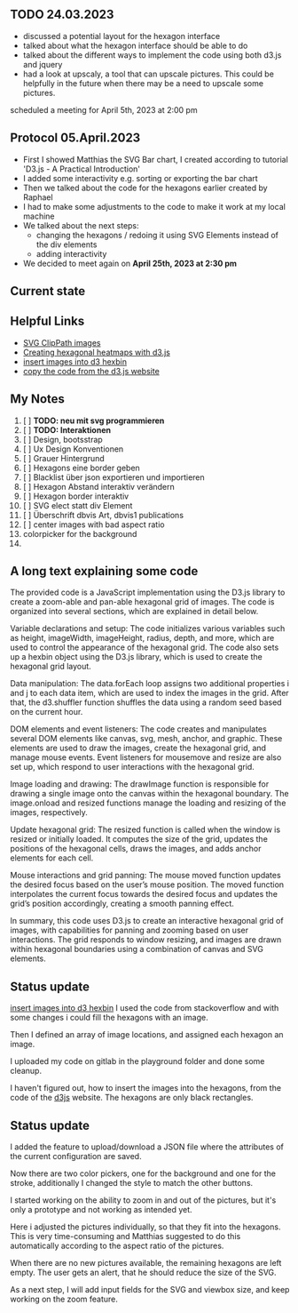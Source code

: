 ## TODO 24.03.2023

* discussed a potential layout for the hexagon interface
* talked about what the hexagon interface should be able to do
* talked about the different ways to implement the code using both d3.js and jquery
* had a look at upscaly, a tool that can upscale pictures. This could be helpfully in the future when there may be a
  need to upscale some pictures.

scheduled a meeting for April 5th, 2023 at 2:00 pm

## Protocol 05.April.2023

* First I showed Matthias the SVG Bar chart, I created according to tutorial 'D3.js - A Practical Introduction'
* I added some interactivity e.g. sorting or exporting the bar chart
* Then we talked about the code for the hexagons earlier created by Raphael
* I had to make some adjustments to the code to make it work at my local machine
* We talked about the next steps:
    * changing the hexagons / redoing it using SVG Elements instead of the div elements
    * adding interactivity
* We decided to meet again on **April 25th, 2023 at 2:30 pm**

## Current state

## Helpful Links

* [SVG ClipPath images](https://coderwall.com/p/blx8kw/svg-clippath-images)
* [Creating hexagonal heatmaps with d3.js](https://www.visualcinnamon.com/2013/07/self-organizing-maps-creating-hexagonal/)
* [insert images into d3 hexbin](https://stackoverflow.com/questions/25192912/how-to-insert-images-into-d3-hexbin)
* [copy the code from the d3.js website](view-source:https://d3js.org/ )

## My Notes
1. [ ]  **TODO: neu mit svg programmieren**
2. [ ]  **TODO: Interaktionen**
3. [ ] Design, bootsstrap
4. [ ]   Ux Design Konventionen
5. [ ]   Grauer Hintergrund
6. [ ]   Hexagons eine border geben
7. [ ]   Blacklist über json exportieren und importieren
8. [ ]   Hexagon Abstand interaktiv verändern
9. [ ]   Hexagon border interaktiv
10. [ ]   SVG elect statt div Element
11. [ ]   Überschrift dbvis Art, dbvis1 publications
12. [ ]   center images with bad aspect ratio
13. colorpicker for the background
14. 


## A long text explaining some code

The provided code is a JavaScript implementation using the D3.js library to create a zoom-able and pan-able hexagonal
grid of images. The code is organized into several sections, which are explained in detail below.

Variable declarations and setup:
The code initializes various variables such as height, imageWidth, imageHeight, radius, depth, and more, which are used
to control the appearance of the hexagonal grid. The code also sets up a hexbin object using the D3.js library, which is
used to create the hexagonal grid layout.

Data manipulation:
The data.forEach loop assigns two additional properties i and j to each data item, which are used to index the images in
the grid. After that, the d3.shuffler function shuffles the data using a random seed based on the current hour.

DOM elements and event listeners:
The code creates and manipulates several DOM elements like canvas, svg, mesh, anchor, and graphic. These elements are
used to draw the images, create the hexagonal grid, and manage mouse events. Event listeners for mousemove and resize
are also set up, which respond to user interactions with the hexagonal grid.

Image loading and drawing:
The drawImage function is responsible for drawing a single image onto the canvas within the hexagonal boundary. The
image.onload and resized functions manage the loading and resizing of the images, respectively.

Update hexagonal grid:
The resized function is called when the window is resized or initially loaded. It computes the size of the grid, updates
the positions of the hexagonal cells, draws the images, and adds anchor elements for each cell.

Mouse interactions and grid panning:
The mouse moved function updates the desired focus based on the user’s mouse position. The moved function interpolates
the current focus towards the desired focus and updates the grid’s position accordingly, creating a smooth panning
effect.

In summary, this code uses D3.js to create an interactive hexagonal grid of images, with capabilities for panning and
zooming based on user interactions. The grid responds to window resizing, and images are drawn within hexagonal
boundaries using a combination of canvas and SVG elements.


## Status update

[insert images into d3 hexbin](https://stackoverflow.com/questions/25192912/how-to-insert-images-into-d3-hexbin)
I used the code from stackoverflow and with some changes i could fill the hexagons with an image.

Then I defined an array of image locations, and assigned each hexagon an image.

I uploaded my code on gitlab in the playground folder and done some cleanup.

I haven't figured out, how to insert the images into the hexagons, from the code of the [d3js](https://d3js.org/) website.
The hexagons are only black rectangles.


## Status update 

I added the feature to upload/download a JSON file where the attributes of the current configuration are saved.

Now there are two color pickers, one for the background and one for the stroke, 
additionally I changed the style to match the other buttons.

I started working on the ability to zoom in and out of the pictures, 
but it's only a prototype and not working as intended yet.

Here i adjusted the pictures individually, so that they fit into the hexagons. 
This is very time-consuming and Matthias suggested to do this automatically according to the aspect ratio of the pictures.

When there are no new pictures available, the remaining hexagons are left empty.
The user gets an alert, that he should reduce the size of the SVG.

As a next step, I will add input fields for the SVG and viewbox size, and keep working on the zoom feature.